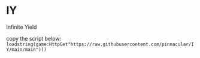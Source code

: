 # IY
Infinite Yield 

copy the script below:
```loadstring(game:HttpGet"https://raw.githubusercontent.com/pinnacular/IY/main/main")()```
